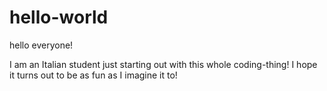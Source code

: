 # hello-world

hello everyone!

I am an Italian student just starting out with this whole coding-thing! I hope it turns out to be as fun as I imagine it to!
